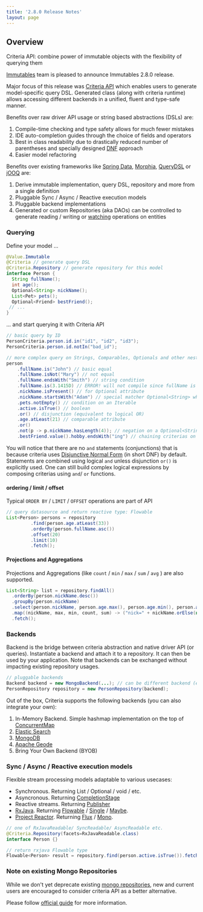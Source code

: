 ```yaml
---
title: '2.8.0 Release Notes'
layout: page
---
```


Overview
--------

Criteria API: combine power of immutable objects with the flexibility of querying them 

[Immutables](https://immutables.github.io/) team is pleased to announce Immutables 2.8.0 release. 

Major focus of this release was [Criteria API](https://immutables.github.io/criteria.html) which enables
users to generate model-specific query DSL. Generated class (along with criteria runtime) allows accessing different backends in a unified, fluent and type-safe manner.

Benefits over raw driver API usage or string based abstractions (DSLs) are:

 1. Compile-time checking and type safety allows for much fewer mistakes 
 3. IDE auto-completion guides through the choice of fields and operators
 4. Best in class readability due to drastically reduced number of parentheses and specially designed [DNF](http://en.wikipedia.org/wiki/Disjunctive_normal_form) approach
 5. Easier model refactoring 

Benefits over existing frameworks like [Spring Data](https://spring.io/projects/spring-data), [Morphia](https://morphia.dev/), [QueryDSL](http://www.querydsl.com/) or [jOOQ](https://www.jooq.org/) are:

 1. Derive immutable implementation, query DSL, repository and more from a single definition
 2. Pluggable Sync / Async / Reactive execution models 
 3. Pluggable backend implementations
 4. Generated or custom Repositories (aka DAOs) can be controlled to generate reading / writing or [watching](https://docs.mongodb.com/manual/changeStreams/) operations on entities

### Querying 

Define your model ...

```java
@Value.Immutable
@Criteria // generate query DSL
@Criteria.Repository // generate repository for this model
interface Person {
  String fullName();
  int age();  
  Optional<String> nickName();
  List<Pet> pets(); 
  Optional<Friend> bestFriend(); 
 // ... 
}
```

... and start querying it with Criteria API

```java
// basic query by ID
PersonCriteria.person.id.in("id1", "id2", "id3");
PersonCriteria.person.id.notIn("bad_id");

// more complex query on Strings, Comparables, Optionals and other nested Criterias
person
    .fullName.is("John") // basic equal
    .fullName.isNot("Mary") // not equal
    .fullName.endsWith("Smith") // string condition
    .fullName.is(3.1415D) // ERROR! will not compile since fullName is String (not double)
    .nickName.isPresent() // for Optional attribute
    .nickName.startsWith("Adam") // special matcher Optional<String> which is intersetion type between OptionalMatcher and StringMatcher
    .pets.notEmpty() // condition on an Iterable
    .active.isTrue() // boolean
    .or() // disjunction (equivalent to logical OR)
    .age.atLeast(21) // comparable attribute
    .or()
    .not(p -> p.nickName.hasLength(4)); // negation on a Optional<String> attribute
    .bestFriend.value().hobby.endsWith("ing") // chaining criterias on other entities like Optional<Friend> 
```

You will notice that there are no `and` statements (conjunctions) that is because criteria uses 
[Disjunctive Normal Form](https://en.wikipedia.org/wiki/Disjunctive_normal_form) (in short DNF) by default. Statements are
combined using logical `and` unless disjunction `or()` is explicitly used. One can still build complex logical expressions 
by composing criterias using `and`/ `or` functions.

#### ordering / limit / offset
Typical `ORDER BY` / `LIMIT` / `OFFSET` operations are part of API

```java
// query datasource and return reactive type: Flowable
List<Person> persons = repository
         .find(person.age.atLeast(33))
         .orderBy(person.fullName.asc())
         .offset(20)
         .limit(10)
         .fetch(); 
```

#### Projections and Aggregations

Projections and Aggregations (like `count` / `min` / `max` / `sum` / `avg` ) are also supported.

```java
List<String> list = repository.findAll()
  .orderBy(person.nickName.desc())
  .groupBy(person.nickName)
  .select(person.nickName, person.age.max(), person.age.min(), person.age.count(), person.age.sum())
  .map((nickName, max, min, count, sum) -> ("nick=" + nickName.orElse(null) + " diff=" + (max -  min) + " count=" + count + " sum=" + sum))) // type-safe projections
  .fetch();
```

### Backends

Backend is the bridge between criteria abstraction and native driver API (or queries). Instantiate a backend and attach it to a repository. It can then be used by your application.
Note that backends can be exchanged without impacting existing repository usages.

```java
// pluggable backends
Backend backend = new MongoBackend(...); // can be different backend (elastic, geode etc.)
PersonRepository repository = new PersonRepository(backend);
```

Out of the box, Criteria supports the following backends (you can also integrate your own):

 1. In-Memory Backend. Simple hashmap implementation on the top of [ConcurrentMap](https://docs.oracle.com/javase/8/docs/api/java/util/concurrent/ConcurrentMap.html)
 2. [Elastic Search](https://www.elastic.co/)
 3. [MongoDB](https://www.mongodb.com/)
 4. [Apache Geode](https://geode.apache.org/)
 5. Bring Your Own Backend (BYOB)
 
### Sync / Async / Reactive execution models

Flexible stream processing models adaptable to various usecases:
 
- Synchronous. Returning List / Optional / void / etc.
- Asyncronous. Returning [CompletionStage](https://docs.oracle.com/javase/8/docs/api/java/util/concurrent/CompletionStage.html)
- Reactive streams. Returning [Publisher](https://www.reactive-streams.org/reactive-streams-1.0.2-javadoc/org/reactivestreams/Publisher.html)
- [RxJava](https://github.com/ReactiveX/RxJava). Returning [Flowable](http://reactivex.io/RxJava/2.x/javadoc/io/reactivex/Flowable.html) / [Single](http://reactivex.io/RxJava/javadoc/io/reactivex/Single.html) / [Maybe](http://reactivex.io/RxJava/javadoc/io/reactivex/Maybe.html). 
- [Project Reactor](https://projectreactor.io). Returning [Flux](https://projectreactor.io/docs/core/release/api/reactor/core/publisher/Flux.html) / [Mono](https://projectreactor.io/docs/core/release/api/reactor/core/publisher/Mono.html). 

```java
// one of RxJavaReadable/ SyncReadable/ AsyncReadable etc.
@Criteria.Repository(facets=RxJavaReadable.class)
interface Person {}

// return rxjava Flowable type
Flowable<Person> result = repository.find(person.active.isTrue()).fetch();
```


### Note on existing Mongo Repositories

While we don't yet deprecate existing [mongo repositories](https://immutables.github.io/mongo.html), new and current users are encouraged to consider criteria API 
as a better alternative.


Please follow [official guide](https://immutables.github.io/criteria.html) for more information.


